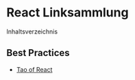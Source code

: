# React Linksammlung

Inhaltsverzeichnis

## Best Practices

* [Tao of React](https://alexkondov.com/tao-of-react/)
